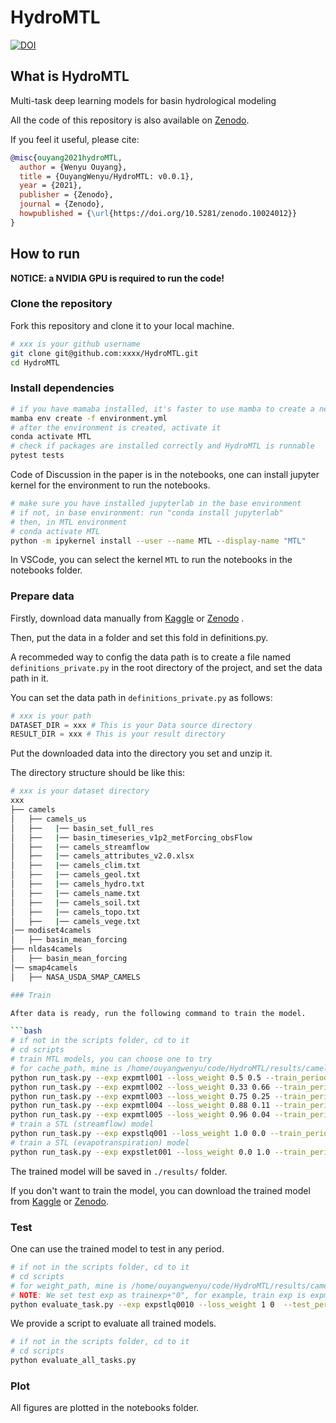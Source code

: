 <!--
 * @Author: Wenyu Ouyang
 * @Date: 2023-04-05 20:10:24
 * @LastEditTime: 2023-10-20 15:22:48
 * @LastEditors: Wenyu Ouyang
 * @Description: README for HydroMTL
 * @FilePath: \HydroMTL\README.md
 * Copyright (c) 2021-2022 Wenyu Ouyang. All rights reserved.
-->
# HydroMTL

[![DOI](https://zenodo.org/badge/DOI/10.5281/zenodo.10024012.svg)](https://doi.org/10.5281/zenodo.10024012)

## What is HydroMTL

Multi-task deep learning models for basin hydrological modeling

All the code of this repository is also available on [Zenodo](https://zenodo.org/record/5550000).

If you feel it useful, please cite:

```bibtex
@misc{ouyang2021hydroMTL,
  author = {Wenyu Ouyang},
  title = {OuyangWenyu/HydroMTL: v0.0.1},
  year = {2021},
  publisher = {Zenodo},
  journal = {Zenodo},
  howpublished = {\url{https://doi.org/10.5281/zenodo.10024012}}
}
```

## How to run

**NOTICE: a NVIDIA GPU is required to run the code!**

### Clone the repository

Fork this repository and clone it to your local machine.

```bash
# xxx is your github username
git clone git@github.com:xxxx/HydroMTL.git
cd HydroMTL
```

### Install dependencies

```bash
# if you have mamaba installed, it's faster to use mamba to create a new environment than conda
mamba env create -f environment.yml
# after the environment is created, activate it
conda activate MTL
# check if packages are installed correctly and HydroMTL is runnable
pytest tests
```

Code of Discussion in the paper is in the notebooks, one can install jupyter kernel for the environment to run the notebooks.

```bash
# make sure you have installed jupyterlab in the base environment
# if not, in base environment: run "conda install jupyterlab"
# then, in MTL environment
# conda activate MTL
python -m ipykernel install --user --name MTL --display-name "MTL"
```

In VSCode, you can select the kernel `MTL` to run the notebooks in the notebooks folder.

### Prepare data

Firstly, download data manually from [Kaggle](https://www.kaggle.com/datasets/owenyy/hydromtl) or [Zenodo](https://doi.org/10.5281/zenodo.10024012) .

Then, put the data in a folder and set this fold in definitions.py.
 
A recommeded way to config the data path is to create a file named `definitions_private.py` in the root directory of the project, and set the data path in it.

You can set the data path in `definitions_private.py` as follows:

```python
# xxx is your path
DATASET_DIR = xxx # This is your Data source directory
RESULT_DIR = xxx # This is your result directory
```

Put the downloaded data into the directory you set and unzip it.

The directory structure should be like this:

```bash
# xxx is your dataset directory
xxx
├── camels
│   ├── camels_us
│   ├──   |── basin_set_full_res
│   ├──   |── basin_timeseries_v1p2_metForcing_obsFlow
│   ├──   |── camels_streamflow
│   ├──   |── camels_attributes_v2.0.xlsx
│   ├──   |── camels_clim.txt
│   ├──   |── camels_geol.txt
│   ├──   |── camels_hydro.txt
│   ├──   |── camels_name.txt
│   ├──   |── camels_soil.txt
│   ├──   |── camels_topo.txt
│   ├──   |── camels_vege.txt
│── modiset4camels
│   ├── basin_mean_forcing
├── nldas4camels
│   ├── basin_mean_forcing
│── smap4camels
│   ├── NASA_USDA_SMAP_CAMELS

### Train

After data is ready, run the following command to train the model.

```bash
# if not in the scripts folder, cd to it
# cd scripts
# train MTL models, you can choose one to try
# for cache_path, mine is /home/ouyangwenyu/code/HydroMTL/results/camels/expmtl001
python run_task.py --exp expmtl001 --loss_weight 0.5 0.5 --train_period 2001-10-01 2011-10-01 --test_period 2011-10-01 2016-10-01 --ctx 0 --random 1234
python run_task.py --exp expmtl002 --loss_weight 0.33 0.66 --train_period 2001-10-01 2011-10-01 --test_period 2011-10-01 2016-10-01 --ctx 0 --random 1234 --cache_path /your/path/to/cache_directory_for_attributes_forcings_targets/or/None
python run_task.py --exp expmtl003 --loss_weight 0.75 0.25 --train_period 2001-10-01 2011-10-01 --test_period 2011-10-01 2016-10-01 --ctx 0 --random 1234 --cache_path /your/path/to/cache_directory_for_attributes_forcings_targets/or/None
python run_task.py --exp expmtl004 --loss_weight 0.88 0.11 --train_period 2001-10-01 2011-10-01 --test_period 2011-10-01 2016-10-01 --ctx 0 --random 1234 --cache_path /your/path/to/cache_directory_for_attributes_forcings_targets/or/None
python run_task.py --exp expmtl005 --loss_weight 0.96 0.04 --train_period 2001-10-01 2011-10-01 --test_period 2011-10-01 2016-10-01 --ctx 0 --random 1234 --cache_path /your/path/to/cache_directory_for_attributes_forcings_targets/or/None
# train a STL (streamflow) model
python run_task.py --exp expstlq001 --loss_weight 1.0 0.0 --train_period 2001-10-01 2011-10-01 --test_period 2011-10-01 2016-10-01 --ctx 1 --random 1234 --limit_part 1
# train a STL (evapotranspiration) model
python run_task.py --exp expstlet001 --loss_weight 0.0 1.0 --train_period 2001-10-01 2011-10-01 --test_period 2011-10-01 2016-10-01 --ctx 1 --random 1234 --limit_part 0
```

The trained model will be saved in `./results/` folder.

If you don't want to train the model, you can download the trained model from [Kaggle]() or [Zenodo]().

### Test

One can use the trained model to test in any period.

```bash
# if not in the scripts folder, cd to it
# cd scripts
# for weight_path, mine is /home/ouyangwenyu/code/HydroMTL/results/camels/expstlq001/weights/07_April_202311_52AM_model.pth
# NOTE: We set test exp as trainexp+"0", for example, train exp is expmtl001, then, test exp is expmtl0010
python evaluate_task.py --exp expstlq0010 --loss_weight 1 0  --test_period 2016-10-01 2021-10-01 --cache_path /your/path/to/cache_directory_for_attributes_forcings_targets/or/None --weight_path /your/path/to/trained_model_pth_file
```

We provide a script to evaluate all trained models.

```bash
# if not in the scripts folder, cd to it
# cd scripts
python evaluate_all_tasks.py
```

### Plot

All figures are plotted in the notebooks folder.
